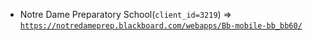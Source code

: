  - Notre Dame Preparatory School(`client_id=3219`) => [`https://notredameprep.blackboard.com/webapps/Bb-mobile-bb_bb60/`](https://notredameprep.blackboard.com/webapps/Bb-mobile-bb_bb60/)
